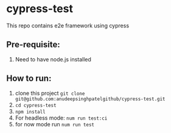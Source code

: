 # cypress-test

This repo contains e2e framework using cypress

## Pre-requisite:

1. Need to have node.js installed

## How to run:

1. clone this project `git clone git@github.com:anudeepsinghpatelgithub/cypress-test.git`
2. `cd cypress-test`
3. `npm install`
4. For headless mode: `num run test:ci`
5. for now mode run `num run test`
